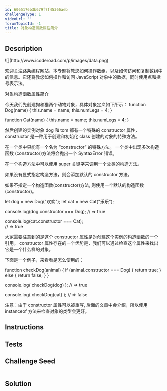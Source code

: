 ```yaml
---
id: 6065176b3b679f7f45366aeb
challengeType: 1
videoUrl: ''
forumTopicId: -1
title: 对象构造函数属性简介
---
```


## Description
<section id='description'>
![](http://www.icoderoad.com/p/images/data.png)

欢迎关注路条编程网站，本专题将教您如何操作数组，以及如何访问和复制数组中的信息。它还将教您如何操作和访问 JavaScript 对象中的数据，同时使用点和括号表示法。

对象构造函数属性简介

今天我们先创建狗和猫两个动物对象，具体对象定义如下所示：
function Dog(name) {
  this.name = name;
  this.numLegs = 4;
}

function Cat(name) {
  this.name = name;
  this.numLegs = 4;
}

然后创建的实例对象 dog 和 tom 都有一个特殊的 constructor 属性，constructor 是一种用于创建和初始化 class 创建的对象的特殊方法。

在一个类中只能有一个名为 “constructor” 的特殊方法。 一个类中出现多次构造函数 (constructor)方法将会抛出一个 SyntaxError 错误。

在一个构造方法中可以使用 super 关键字来调用一个父类的构造方法。

如果没有显式指定构造方法，则会添加默认的 constructor 方法。

如果不指定一个构造函数(constructor)方法, 则使用一个默认的构造函数(constructor)。

let dog = new Dog("欢欢");
let cat = new Cat("乐乐");

console.log(dog.constructor === Dog); 
// => true

console.log(cat.constructor === Cat);  
// => true

大家需要注意到的是这个 constructor 属性是对创建这个实例的构造函数的一个引用。 constructor 属性存在的一个优势是，我们可以通过检查这个属性来找出它是一个什么样的对象。

下面是一个例子，来看看是怎么使用的：

function checkDog(animal) {
  if (animal.constructor === Dog) {
    return true;
  } else {
    return false;
  }
}

console.log( checkDog(dog) );
// => true


console.log( checkDog(cat) );
// => false

注意：由于 constructor 属性可以被重写, 后面的文章中会介绍，所以使用 instanceof 方法来检查对象的类型会更好。

</section>

## Instructions
<section id='instructions'>

</section>

## Tests
<section id='tests'>

</section>

## Challenge Seed
<section id='challengeSeed'>

<div id='js-seed'>

```js

```

</div>



</section>

## Solution
<section id='solution'>


</section>
